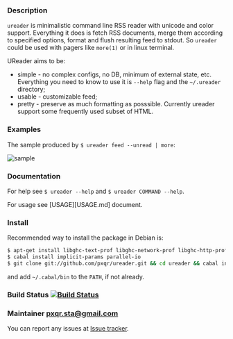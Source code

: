 ### Description

`ureader` is minimalistic command line RSS reader with unicode and
color support. Everything it does is fetch RSS documents, merge them
according to specified options, format and flush resulting feed to
stdout. So `ureader` could be used with pagers like `more(1)` or in
linux terminal.

UReader aims to be:

* simple - no complex configs, no DB, minimum of external state,
  etc. Everything you need to know to use it is `--help` flag and the
  `~/.ureader` directory;
* usable - customizable feed;
* pretty - preserve as much formatting as posssible. Currently ureader
  support some frequently used subset of HTML.

### Examples

The sample produced by `$ ureader feed --unread | more`:

![sample][sample]

### Documentation

For help see `$ ureader --help` and `$ ureader COMMAND --help`.

For usage see [USAGE][USAGE.md] document.

### Install

Recommended way to install the package in Debian is:

```bash
$ apt-get install libghc-text-prof libghc-network-prof libghc-http-prof libghc-optparse-applicative-prof libghc-ansi-wl-pprint-prof libghc-xml-prof libghc-feed-prof libghc-tagsoup-prof
$ cabal install implicit-params parallel-io
$ git clone git://github.com/pxqr/ureader.git && cd ureader && cabal install
```

and add `~/.cabal/bin` to the `PATH`, if not already.

### Build Status [![Build Status][travis-img]][travis-log]

### Maintainer <pxqr.sta@gmail.com>

You can report any issues at [Issue tracker][issues].



[sample]: https://raw.github.com/wiki/pxqr/ureader/sample-output.png
[issues]: https://github.com/pxqr/ureader/issues
[travis-img]: https://travis-ci.org/pxqr/ureader.png
[travis-log]: https://travis-ci.org/pxqr/ureader
